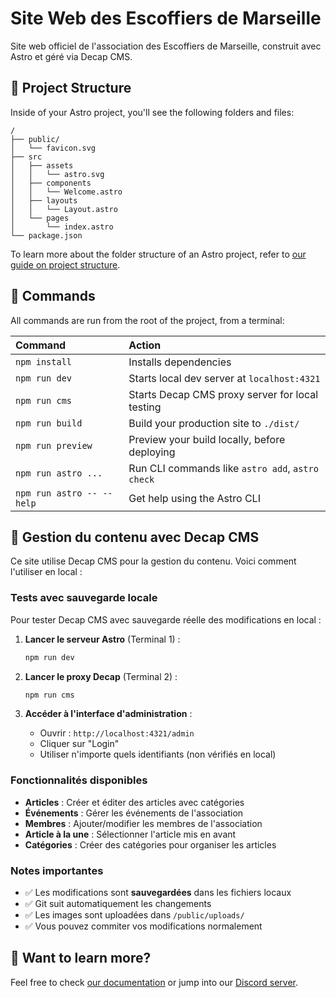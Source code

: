# Site Web des Escoffiers de Marseille

Site web officiel de l'association des Escoffiers de Marseille, construit avec Astro et géré via Decap CMS.

## 🚀 Project Structure

Inside of your Astro project, you'll see the following folders and files:

```text
/
├── public/
│   └── favicon.svg
├── src
│   ├── assets
│   │   └── astro.svg
│   ├── components
│   │   └── Welcome.astro
│   ├── layouts
│   │   └── Layout.astro
│   └── pages
│       └── index.astro
└── package.json
```

To learn more about the folder structure of an Astro project, refer to [our guide on project structure](https://docs.astro.build/en/basics/project-structure/).

## 🧞 Commands

All commands are run from the root of the project, from a terminal:

| Command                   | Action                                           |
| :------------------------ | :----------------------------------------------- |
| `npm install`             | Installs dependencies                            |
| `npm run dev`             | Starts local dev server at `localhost:4321`      |
| `npm run cms`             | Starts Decap CMS proxy server for local testing  |
| `npm run build`           | Build your production site to `./dist/`          |
| `npm run preview`         | Preview your build locally, before deploying     |
| `npm run astro ...`       | Run CLI commands like `astro add`, `astro check` |
| `npm run astro -- --help` | Get help using the Astro CLI                     |

## 📝 Gestion du contenu avec Decap CMS

Ce site utilise Decap CMS pour la gestion du contenu. Voici comment l'utiliser en local :

### Tests avec sauvegarde locale

Pour tester Decap CMS avec sauvegarde réelle des modifications en local :

1. **Lancer le serveur Astro** (Terminal 1) :

   ```bash
   npm run dev
   ```

2. **Lancer le proxy Decap** (Terminal 2) :

   ```bash
   npm run cms
   ```

3. **Accéder à l'interface d'administration** :
   - Ouvrir : `http://localhost:4321/admin`
   - Cliquer sur "Login"
   - Utiliser n'importe quels identifiants (non vérifiés en local)

### Fonctionnalités disponibles

- **Articles** : Créer et éditer des articles avec catégories
- **Événements** : Gérer les événements de l'association
- **Membres** : Ajouter/modifier les membres de l'association
- **Article à la une** : Sélectionner l'article mis en avant
- **Catégories** : Créer des catégories pour organiser les articles

### Notes importantes

- ✅ Les modifications sont **sauvegardées** dans les fichiers locaux
- ✅ Git suit automatiquement les changements
- ✅ Les images sont uploadées dans `/public/uploads/`
- ✅ Vous pouvez commiter vos modifications normalement

## 👀 Want to learn more?

Feel free to check [our documentation](https://docs.astro.build) or jump into our [Discord server](https://astro.build/chat).
